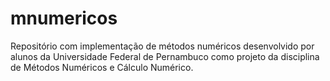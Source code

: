 # mnumericos
Repositório com implementação de métodos numéricos desenvolvido por alunos da Universidade Federal de Pernambuco como projeto da disciplina de Métodos Numéricos e Cálculo Numérico.
